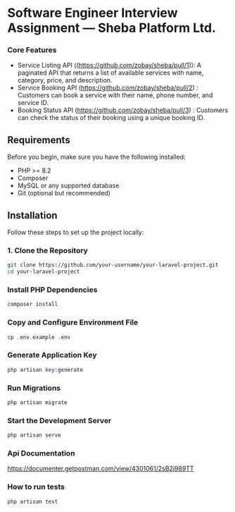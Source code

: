 # Software Engineer Interview Assignment — Sheba Platform Ltd.


### Core Features
 - Service Listing API ((https://github.com/zobay/sheba/pull/1)): A paginated API that returns a list of available services with name, category, price, and description.
 - Service Booking API (https://github.com/zobay/sheba/pull/2) : Customers can book a service with their name, phone number, and service ID.
 - Booking Status API (https://github.com/zobay/sheba/pull/3) : Customers can check the status of their booking using a unique booking ID.

## Requirements

Before you begin, make sure you have the following installed:

- PHP >= 8.2
- Composer
- MySQL or any supported database
- Git (optional but recommended)

## Installation

Follow these steps to set up the project locally:

### 1. Clone the Repository

```bash
git clone https://github.com/your-username/your-laravel-project.git
cd your-laravel-project
```

### Install PHP Dependencies
```php
composer install
```

### Copy and Configure Environment File
```php
cp .env.example .env
```

### Generate Application Key
```php
php artisan key:generate
```

### Run Migrations
```php
php artisan migrate
```

### Start the Development Server
```php
php artisan serve
```


### Api Documentation
https://documenter.getpostman.com/view/4301061/2sB2j989TT

### How to run tests
```php
php artisan test
```
